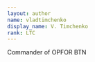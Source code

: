 ```yaml
---
layout: author
name: vladtimchenko
display_name: V. Timchenko
rank: LTC
---
```


Commander of OPFOR BTN

